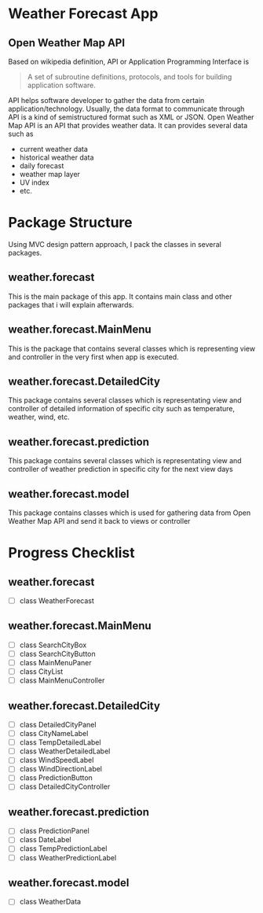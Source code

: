 # Weather Forecast App
## Open Weather Map API
Based on wikipedia definition, API or Application Programming Interface is 
> A set of subroutine definitions, protocols, and tools for building application software.

API helps software developer to gather the data from certain application/technology. Usually, the data format to communicate through API is a kind of semistructured format such as XML or JSON.
Open Weather Map API is an API that provides weather data. It can provides several data such as
- current weather data
- historical weather data
- daily forecast
- weather map layer
- UV index
- etc.

# Package Structure
Using MVC design pattern approach, I pack the classes in several packages.
## weather.forecast
This is the main package of this app. It contains main class and other packages that i will explain afterwards.
## weather.forecast.MainMenu
This is the package that contains several classes which is representing view and controller in the very first when app is executed.
## weather.forecast.DetailedCity
This package contains several classes which is representating view and controller of detailed information of specific city such as temperature, weather, wind, etc.
## weather.forecast.prediction
This package contains several classes which is representating view and controller of weather prediction in specific city for the next view days
## weather.forecast.model
This package contains classes which is used for gathering data from Open Weather Map API and send it back to views or controller

# Progress Checklist
## weather.forecast
- [ ] class WeatherForecast
## weather.forecast.MainMenu
- [ ] class SearchCityBox
- [ ] class SearchCityButton
- [ ] class MainMenuPaner
- [ ] class CityList
- [ ] class MainMenuController
## weather.forecast.DetailedCity
- [ ] class DetailedCityPanel
- [ ] class CityNameLabel
- [ ] class TempDetailedLabel
- [ ] class WeatherDetailedLabel
- [ ] class WindSpeedLabel
- [ ] class WindDirectionLabel
- [ ] class PredictionButton
- [ ] class DetailedCityController
## weather.forecast.prediction
- [ ] class PredictionPanel
- [ ] class DateLabel
- [ ] class TempPredictionLabel
- [ ] class WeatherPredictionLabel
## weather.forecast.model
- [ ] class WeatherData
